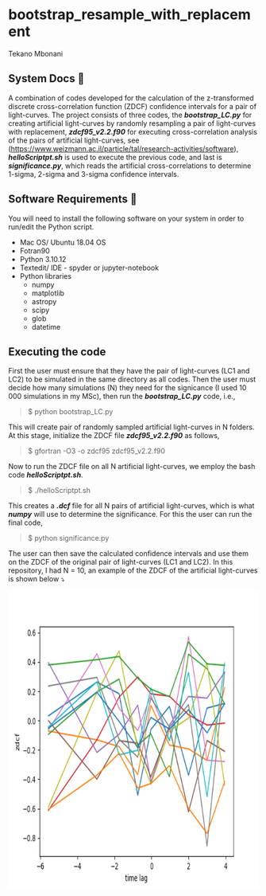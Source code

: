 # bootstrap_resample_with_replacement
Tekano Mbonani

## System Docs 📃
A combination of codes developed for the calculation of the z-transformed discrete cross-correlation function (ZDCF) confidence intervals for a pair of light-curves. The project consists of three codes, the ***bootstrap_LC.py*** for creating artificial light-curves by randomly resampling a pair of light-curves with replacement, ***zdcf95_v2.2.f90*** for executing cross-correlation analysis of the pairs of artificial light-curves, see (https://www.weizmann.ac.il/particle/tal/research-activities/software), ***helloScriptpt.sh*** is used to execute the previous code, and last is ***significance.py***, which reads the artificial cross-correlations to determine 1-sigma, 2-sigma and 3-sigma confidence intervals.
 

## Software Requirements 🔌
You will need to install the following software on your system in order to run/edit the Python script.
* Mac OS/ Ubuntu 18.04 OS
* Fotran90
* Python 3.10.12
* Textedit/ IDE - spyder or jupyter-notebook
* Python libraries
  * numpy
  * matplotlib
  * astropy
  * scipy
  * glob
  * datetime

## Executing the code
First the user must ensure that they have the pair of light-curves (LC1 and LC2) to be simulated in the same directory as all codes. Then the user must decide how many simulations (N) they need for the signicance (I used 10 000 simulations in my MSc), then run the ***bootstrap_LC.py*** code, i.e.,
> $ python bootstrap_LC.py

This will create pair of randomly sampled artificial light-curves in N folders. At this stage, initialize the ZDCF file ***zdcf95_v2.2.f90*** as follows,
> $ gfortran -O3 -o zdcf95 zdcf95_v2.2.f90

Now to run the ZDCF file on all N artificial light-curves, we employ the bash code ***helloScriptpt.sh***.
> $ ./helloScriptpt.sh

This creates a ***.dcf*** file for all N pairs of artificial light-curves, which is what ***numpy*** will use to determine the significance. For this the user can run the final code, 
> $ python significance.py

The user can then save the calculated confidence intervals and use them on the ZDCF of the original pair of light-curves (LC1 and LC2). In this repository, I had N = 10, an example of the ZDCF of the artificial light-curves is shown below :arrow_heading_down:

<p align="center">
  <img align="center" width="700" height="600" src="https://github.com/T3kan0/bootstrap_resample_with_replacement/blob/main/bootstrap/2sigma_intervals.png">
</p>
